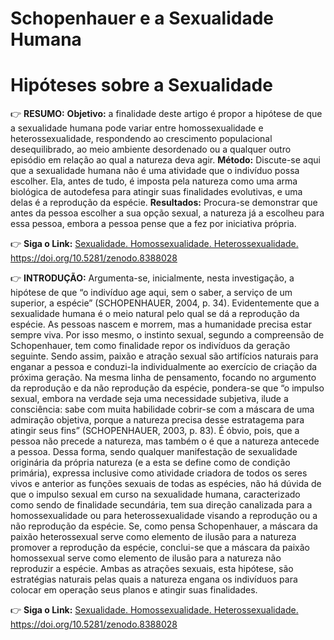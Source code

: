 # Schopenhauer e a Sexualidade Humana
# Hipóteses sobre a Sexualidade

:point_right: **RESUMO:** **Objetivo:** a finalidade deste artigo é propor a hipótese de que a sexualidade humana pode variar entre homossexualidade e heterossexualidade, respondendo ao crescimento populacional desequilibrado, ao meio ambiente desordenado ou a qualquer outro episódio em relação ao qual a natureza deva agir. **Método:** Discute-se aqui que a sexualidade humana não é uma atividade que o indivíduo possa escolher. Ela, antes de tudo, é imposta pela natureza como uma arma biológica de autodefesa para atingir suas finalidades evolutivas, e uma delas é a reprodução da espécie. **Resultados:** Procura-se demonstrar que antes da pessoa escolher a sua opção sexual, a natureza já a escolheu para essa pessoa, embora a pessoa pense que a fez por iniciativa própria. 

:point_right: **Siga o Link:** [Sexualidade. Homossexualidade. Heterossexualidade.
](https://doi.org/10.5281/zenodo.8388028)https://doi.org/10.5281/zenodo.8388028

:point_right: **INTRODUÇÃO:** Argumenta-se, inicialmente, nesta investigação, a hipótese de que “o indivíduo age aqui, sem o saber, a serviço de um superior, a espécie” (SCHOPENHAUER, 2004, p. 34). Evidentemente que a sexualidade humana é o meio natural pelo qual se dá a reprodução da espécie. As pessoas nascem e morrem, mas a humanidade precisa estar sempre viva. Por isso mesmo, o instinto sexual, segundo a compreensão de Schopenhauer, tem como finalidade repor os indivíduos da geração seguinte. Sendo assim, paixão e atração sexual são artifícios naturais para enganar a pessoa e conduzi-la individualmente ao exercício de criação da próxima geração. Na mesma linha de pensamento, focando no argumento da reprodução e da não reprodução da espécie, pondera-se que “o impulso sexual, embora na verdade seja uma  necessidade subjetiva, ilude a consciência: sabe com muita habilidade cobrir-se com a máscara de uma admiração objetiva, porque a natureza precisa desse estratagema para atingir seus fins” (SCHOPENHAUER, 2003, p. 83). É óbvio, pois, que a pessoa não precede a natureza, mas também o é que a natureza antecede a pessoa. Dessa forma, sendo qualquer manifestação de sexualidade originária da própria natureza (e a esta se define como de condição primária), expressa inclusive como atividade criadora de todos os seres vivos e anterior as funções sexuais de todas as espécies, não há dúvida de que o impulso sexual em curso na sexualidade humana, caracterizado como sendo de finalidade secundária, tem sua direção canalizada para a homossexualidade ou para heterossexualidade visando a reprodução ou a não reprodução da espécie. Se, como pensa Schopenhauer, a máscara da paixão heterossexual serve como elemento de ilusão para a natureza promover a reprodução da espécie, conclui-se que a máscara da paixão homossexual serve como elemento de ilusão para a natureza não reproduzir a espécie. Ambas as atrações sexuais, esta hipótese, são estratégias naturais pelas quais a natureza engana os indivíduos para colocar em operação seus planos e atingir suas finalidades.

:point_right: **Siga o Link:** [Sexualidade. Homossexualidade. Heterossexualidade.
](https://doi.org/10.5281/zenodo.8388028)https://doi.org/10.5281/zenodo.8388028
